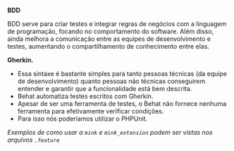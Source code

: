 **BDD**

BDD serve para criar testes e integrar regras de negócios com a linguagem de programação, focando no comportamento do software. Além disso, ainda melhora a comunicação entre as equipes de desenvolvimento e testes, aumentando o compartilhamento de conhecimento entre elas.


**Gherkin.**
 - Essa sintaxe é bastante simples para tanto pessoas técnicas (da equipe de desenvolvimento) quanto pessoas não técnicas conseguirem entender e garantir que a funcionalidade está bem descrita.
 - Behat automatiza testes escritos com Gherkin.
 - Apesar de ser uma ferramenta de testes, o Behat não fornece nenhuma ferramenta para efetivamente verificar condições.
 - Para isso nós poderíamos utilizar o PHPUnit.


_Exemplos de como usar a `mink` e `mink_extension` podem ser vistas nos arquivos `.feature`_
